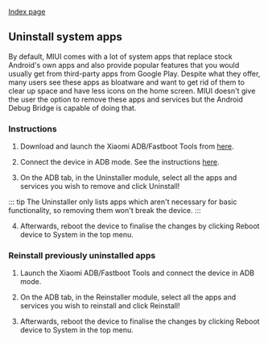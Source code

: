 [Index page](../)

## Uninstall system apps

By default, MIUI comes with a lot of system apps that replace stock Android's own apps and also provide popular features that you would usually get from third-party apps from Google Play. Despite what they offer, many users see these apps as bloatware and want to get rid of them to clear up space and have less icons on the home screen. MIUI doesn't give the user the option to remove these apps and services but the Android Debug Bridge is capable of doing that.

### Instructions

1. Download and launch the Xiaomi ADB/Fastboot Tools from [here](Tools_for_Xiaomi_devices.md).

2. Connect the device in ADB mode. See the instructions [here](https://szaki.github.io/XiaomiADBFastbootTools/).

3. On the ADB tab, in the Uninstaller module, select all the apps and services you wish to remove and click Uninstall!

::: tip
The Uninstaller only lists apps which aren't necessary for basic functionality, so removing them won't break the device.
:::

4. Afterwards, reboot the device to finalise the changes by clicking Reboot device to System in the top menu.

### Reinstall previously uninstalled apps

1. Launch the Xiaomi ADB/Fastboot Tools and connect the device in ADB mode.

2. On the ADB tab, in the Reinstaller module, select all the apps and services you wish to reinstall and click Reinstall!

3. Afterwards, reboot the device to finalise the changes by clicking Reboot device to System in the top menu.
